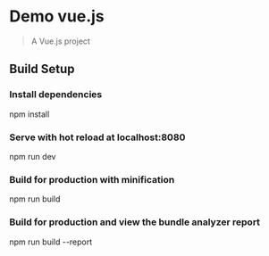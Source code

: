 # Demo vue.js

> A Vue.js project

## Build Setup

### Install dependencies
npm install

### Serve with hot reload at localhost:8080
npm run dev

### Build for production with minification
npm run build

### Build for production and view the bundle analyzer report
npm run build --report


